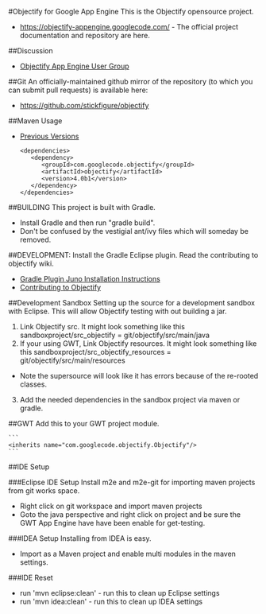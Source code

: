 #Objectify for Google App Engine
This is the Objectify opensource project. 

* https://objectify-appengine.googlecode.com/ - The official project documentation
and repository are here.

##Discussion
* [Objectify App Engine User Group](https://groups.google.com/forum/?fromgroups#!forum/objectify-appengine) 

##Git
An officially-maintained github mirror of the repository (to which you can
submit pull requests) is available here:

* https://github.com/stickfigure/objectify

##Maven Usage
* [Previous Versions](https://code.google.com/p/objectify-appengine/wiki/MavenRepository)

    ```
    <dependencies>
       <dependency>
          <groupId>com.googlecode.objectify</groupId>
          <artifactId>objectify</artifactId>
          <version>4.0b1</version>
       </dependency>
    </dependencies>
    ```

##BUILDING
This project is built with Gradle.
  
* Install Gradle and then run "gradle build".
* Don't be confused by the vestigial ant/ivy files which will someday be removed.

##DEVELOPMENT:
Install the Gradle Eclipse plugin. Read the contributing to objectify wiki. 

* [Gradle Plugin Juno Installation Instructions](http://blog.springsource.org/2012/03/14/early-access-springsource-tool-suite-for-eclipse-juno-4-2/)
* [Contributing to Objectify](https://code.google.com/p/objectify-appengine/wiki/ContributingToObjectify)

##Development Sandbox
Setting up the source for a development sandbox with Eclipse. This will allow Objectify testing with out building a jar.

1. Link Objectify src. It might look something like this sandboxproject/src_objectify = git/objectify/src/main/java
2. If your using GWT, Link Objectify resources. It might look something like this  sandboxproject/src_objectify_resources = git/objectify/src/main/resources
 - Note the supersource will look like it has errors because of the re-rooted classes.  
3. Add the needed dependencies in the sandbox project via maven or gradle. 


##GWT
Add this to your GWT project module.

    ```
    <inherits name="com.googlecode.objectify.Objectify"/>
    ```

##IDE Setup

###Eclipse IDE Setup
Install m2e and m2e-git for importing maven projects from git works space.
* Right click on git workspace and import maven projects
* Goto the java perspective and right click on project and be sure the GWT App Engine have have been enable for get-testing.

###IDEA Setup
Installing from IDEA is easy.
* Import as a Maven project and enable multi modules in the maven settings. 

###IDE Reset
* run 'mvn eclipse:clean' - run this to clean up Eclipse settings
* run 'mvn idea:clean' - run this to clean up IDEA settings
